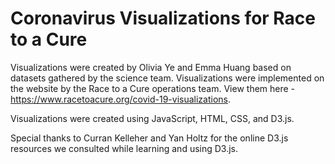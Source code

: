 # Coronavirus Visualizations for Race to a Cure

Visualizations were created by Olivia Ye and Emma Huang based on datasets gathered by the science team. Visualizations were implemented on the website by the Race to a Cure operations team. View them here - https://www.racetoacure.org/covid-19-visualizations.

Visualizations were created using JavaScript, HTML, CSS, and D3.js.

Special thanks to Curran Kelleher and Yan Holtz for the online D3.js resources we consulted while learning and using D3.js.
